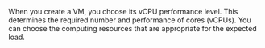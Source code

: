 When you create a VM, you choose its vCPU performance level. This determines the required number and performance of cores (vCPUs). You can choose the computing resources that are appropriate for the expected load.

